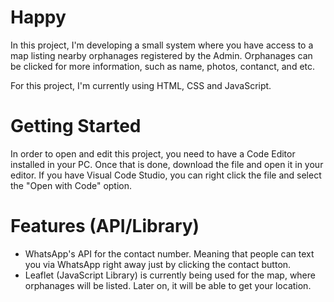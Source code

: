 # Happy

In this project, I'm developing a small system where you have access to a map listing nearby orphanages registered by the Admin. Orphanages can be clicked for more information, such as name, photos, contanct, and etc.

For this project, I'm currently using HTML, CSS and JavaScript.

# Getting Started

In order to open and edit this project, you need to have a Code Editor installed in your PC. Once that is done, download the file and open it in your editor. If you have Visual Code Studio, you can right click the file and select the "Open with Code" option.

# Features (API/Library)

- WhatsApp's API for the contact number. Meaning that people can text you via WhatsApp right away just by clicking the contact button.
- Leaflet (JavaScript Library) is currently being used for the map, where orphanages will be listed. Later on, it will be able to get your location.
